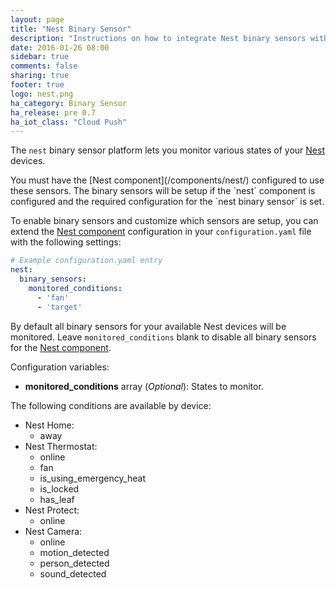 ```yaml
---
layout: page
title: "Nest Binary Sensor"
description: "Instructions on how to integrate Nest binary sensors within Home Assistant."
date: 2016-01-26 08:00
sidebar: true
comments: false
sharing: true
footer: true
logo: nest.png
ha_category: Binary Sensor
ha_release: pre 0.7
ha_iot_class: "Cloud Push"
---
```



The `nest` binary sensor platform lets you monitor various states of your [Nest](https://nest.com) devices.

<p class='note'>
You must have the [Nest component](/components/nest/) configured to use these sensors. The binary sensors will be setup if the `nest` component is configured and the required configuration for the `nest binary sensor` is set.
</p>

To enable binary sensors and customize which sensors are setup, you can extend the [Nest component](/components/nest/) configuration in your `configuration.yaml` file with the following settings:

```yaml
# Example configuration.yaml entry
nest:
  binary_sensors:
    monitored_conditions:
      - 'fan'
      - 'target'
```

By default all binary sensors for your available Nest devices will be monitored. Leave `monitored_conditions` blank to disable all binary sensors for the [Nest component](/components/nest/).

Configuration variables:

- **monitored_conditions** array (*Optional*): States to monitor.

The following conditions are available by device:

- Nest Home:
  - away
- Nest Thermostat:
  - online
  - fan
  - is\_using\_emergency\_heat
  - is\_locked
  - has\_leaf
- Nest Protect:
  - online
- Nest Camera:
  - online
  - motion\_detected
  - person\_detected
  - sound\_detected
